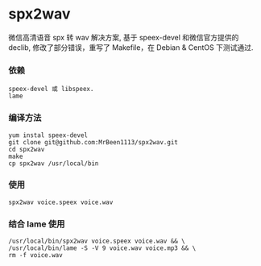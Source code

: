 # spx2wav
微信高清语音 spx 转 wav 解决方案, 基于 speex-devel 和微信官方提供的 declib, 修改了部分错误，重写了 Makefile，在 Debian & CentOS 下测试通过.

### 依赖
```
speex-devel 或 libspeex.
lame
```


### 编译方法
```
yum instal speex-devel 
git clone git@github.com:MrBeen1113/spx2wav.git
cd spx2wav
make
cp spx2wav /usr/local/bin
```

### 使用
```
spx2wav voice.speex voice.wav
```

### 结合 lame 使用
```
/usr/local/bin/spx2wav voice.speex voice.wav && \
/usr/local/bin/lame -S -V 9 voice.wav voice.mp3 && \
rm -f voice.wav
```

